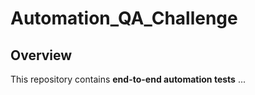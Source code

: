 # Automation_QA_Challenge

## Overview
This repository contains **end-to-end automation tests** ...
